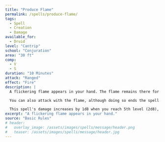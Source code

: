 ```yaml
---
title: "Produce Flame"
permalink: /spells/produce-flame/
tags:
  - Spell
  - Creation
  - Damage
available_for:
  - Druid
level: "Cantrip"
school: "Conjuration"
area: "30 ft"
comp:
  - V
  - S
duration: "10 Minutes"
attack: "Ranged"
effect: "Fire"
description: |
  A flickering flame appears in your hand. The flame remains there for the duration and harms neither you nor your equipment. The flame sheds bright light in a 10-foot radius and dim light for an additional 10 feet. The spell ends if you dismiss it as an action or if you cast it again.

  You can also attack with the flame, although doing so ends the spell. When you cast this spell, or as an action on a later turn, you can hurl the flame at a creature within 30 feet of you. Make a ranged spell attack. On a hit, the target takes 1d8 fire damage.

  This spell's damage increases by 1d8 when you reach 5th level (2d8), 11th level (3d8), and 17th level (4d8).
excerpt: "A flickering flame appears in your hand."
source: "Basic Rules"
# header:
#   overlay_image: /assets/images/spells/message/header.png
#   teaser: /assets/images/spells/message/header.jpg
---
```

